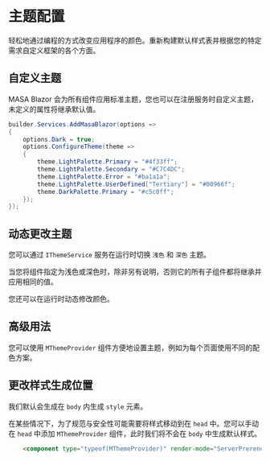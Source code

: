# 主题配置

轻松地通过编程的方式改变应用程序的颜色。重新构建默认样式表并根据您的特定需求自定义框架的各个方面。

## 自定义主题

MASA Blazor 会为所有组件应用标准主题，您也可以在注册服务时自定义主题，未定义的属性将继承默认值。

```csharp Program.cs
builder.Services.AddMasaBlazor(options =>
{
    options.Dark = true;
    options.ConfigureTheme(theme =>
    {
        theme.LightPalette.Primary = "#4f33ff";
        theme.LightPalette.Secondary = "#C7C4DC";
        theme.LightPalette.Error = "#ba1a1a";
        theme.LightPalette.UserDefined["Tertiary"] = "#00966f";
        theme.DarkPalette.Primary = "#c5c0ff";
    });
});
```

## 动态更改主题

您可以通过 `IThemeService` 服务在运行时切换 `浅色` 和 `深色` 主题。

当您将组件指定为浅色或深色时，除非另有说明，否则它的所有子组件都将继承并应用相同的值。

<masa-example file="Examples.features.theme.ChangeThemeMode"></masa-example>

您还可以在运行时动态修改颜色。

<masa-example file="Examples.features.theme.ChangeThemeColor"></masa-example>

## 高级用法

您可以使用 `MThemeProvider` 组件方便地设置主题，例如为每个页面使用不同的配色方案。

<masa-example file="Examples.features.theme.SinglePageCustomStyles"></masa-example>

## 更改样式生成位置

我们默认会生成在 `body` 内生成 `style` 元素。

在某些情况下，为了规范与安全性可能需要将样式移动到在 `head` 中。您可以手动在 `head` 中添加 `MThemeProvider` 组件，此时我们将不会在 `body` 中生成默认样式。

```html Pages/_Host.cshtml
    <component type="typeof(MThemeProvider)" render-mode="ServerPrerendered" />
```